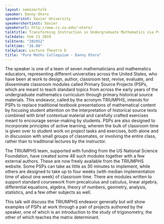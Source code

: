```yaml
---
layout: seminartalk
speaker: Danny Otero
speakerinst: Xavier University
speakershortinst: Xavier
speakerurl: http://www.cs.xu.edu/~otero/
talktitle: Transforming Instruction in Undergraduate Mathematics via Primary Historical Sources
talkdate: Feb 21 2019
talkterm: "2019S2"
talktime: "16.00"
talkplace: Lecture Theatre D
title: "Pure Maths Colloquium - Danny Otero"
---
```


The speaker is one of a team of seven mathematicians and mathematics educators, representing different universities across the United States, who have been at work to design, author, classroom test, revise, evaluate, and disseminate classroom modules called Primary Source Projects (PSPs, which are meant to teach standard topics from across the early years of the undergraduate mathematics curriculum through primary historical source materials. This endeavor, called by the acronym TRIUMPHS, intends for PSPs to replace traditional textbook presentations of mathematical content by focusing student attention on the interpretation of historical source texts combined with brief contextual material and carefully crafted exercises meant to encourage sense-making by students. PSPs are also designed to incorporate principles of active learning, wherein the bulk of classroom time is given over to student work on project tasks and exercises, both alone and in discussion with small groups of classmates, or involving the entire class, rather than to traditional lectures by the instructor.

The TRIUMPHS team, supported with funding from the US National Science Foundation, have created some 48 such modules together with a few external authors. These are now freely available from the TRIUMPHS website. Some PSPs can take as little as 30 minutes to implement, while others are designed to take up to four weeks (with median implementation time of about one week) of classroom time. There are modules written to support standard coursework from precalculus and calculus, linear algebra, differential equations, algebra, theory of numbers, geometry, analysis, statistics, and a few other subjects as well.

This talk will discuss the TRIUMPHS endeavor generally but will show examples of PSPs at work through a pair of projects authored by the speaker, one of which is an introduction to the study of trigonometry, the other of which teaches the matrix determinant.
